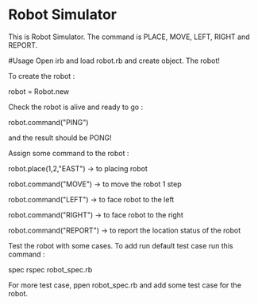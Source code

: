 Robot Simulator
=================
This is Robot Simulator. The command is PLACE, MOVE, LEFT, RIGHT and REPORT.

#Usage
Open irb and load robot.rb and create object. The robot!

To create the robot :

robot = Robot.new

Check the robot is alive and ready to go :

robot.command("PING")

and the result should be PONG!

Assign some command to the robot :

robot.place(1,2,"EAST") -> to placing robot

robot.command("MOVE") -> to move the robot 1 step

robot.command("LEFT") -> to face robot to the left

robot.command("RIGHT") -> to face robot to the right

robot.command("REPORT") -> to report the location status of the robot

Test the robot with some cases. To add run default test case run this command :

spec rspec robot_spec.rb

For more test case, ppen robot_spec.rb and add some test case for the robot. 

